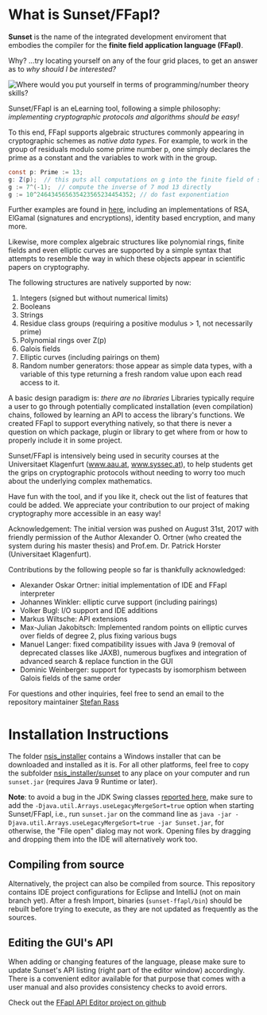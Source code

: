 # What is Sunset/FFapl?
**Sunset** is the name of the integrated development enviroment that embodies
the compiler for the **finite field application language (FFapl)**.

Why? ...try locating yourself on any of the four grid places, to get an answer as to *why should I be interested?*

![Where would you put yourself in terms of programming/number theory skills?](https://github.com/stefan-rass/sunset-ffapl/blob/master/why-sunset.png)

Sunset/FFapl is an eLearning tool, following a simple philosophy: *implementing
cryptographic protocols and algorithms should be easy!*

To this end, FFapl supports algebraic structures commonly appearing in cryptographic
schemes as *native data types*. For example, to work in the group of residuals
modulo some prime number p, one simply declares the prime as a constant and the
variables to work with in the group.
```Java
const p: Prime := 13;
g: Z(p);  // this puts all computations on g into the finite field of size (and characteristic) p
g := 7^(-1);  // compute the inverse of 7 mod 13 directly
g := 10^246434565635423565234454352; // do fast exponentiation
```

Further examples are found in [here](https://github.com/stefan-rass/sunset-ffapl/tree/master/examples), including an implementations of RSA, ElGamal (signatures and encryptions), identity based encryption, and many more.

Likewise, more complex algebraic structures like polynomial rings, finite fields
and even elliptic curves are supported by a simple syntax that attempts to resemble
the way in which these objects appear in scientific papers on cryptography.

The following structures are natively supported by now:
1. Integers (signed but without numerical limits)
1. Booleans
1. Strings
1. Residue class groups (requiring a positive modulus > 1, not necessarily prime)
1. Polynomial rings over Z(p)
1. Galois fields
1. Elliptic curves (including pairings on them)
1. Random number generators: those appear as simple data types, with a variable
of this type returning a fresh random value upon each read access to it.

A basic design paradigm is: *there are no libraries*
Libraries typically require a user to go through potentially complicated installation
(even compilation) chains, followed by learning an API to access the library's functions.
We created FFapl to support everything natively, so that there is never a question
on which package, plugin or library to get where from or how to properly include
it in some project.

Sunset/FFapl is intensively being used in security courses at the Universitaet Klagenfurt
(www.aau.at, www.syssec.at), to help students get the grips on cryptographic
protocols without needing to worry too much about the underlying complex mathematics.

Have fun with the tool, and if you like it, check out the list of features that
could be added. We appreciate your contribution to our project of making
cryptography more accessible in an easy way!

Acknowledgement:
The initial version was pushed on August 31st, 2017 with friendly permission of the Author Alexander O. Ortner (who created the system during his master thesis) and Prof.em. Dr. Patrick Horster (Universitaet Klagenfurt).

Contributions by the following people so far is thankfully acknowledged:
* Alexander Oskar Ortner: initial implementation of IDE and FFapl interpreter
* Johannes Winkler: elliptic curve support (including pairings)
* Volker Bugl: I/O support and IDE additions
* Markus Wiltsche: API extensions
* Max-Julian Jakobitsch: Implemented random points on elliptic curves over fields of degree 2, plus fixing various bugs 
* Manuel Langer: fixed compatibility issues with Java 9 (removal of deprecated classes like JAXB), numerous bugfixes and integration of advanced search & replace function in the GUI
* Dominic Weinberger: support for typecasts by isomorphism between Galois fields of the same order

For questions and other inquiries, feel free to send an email to the repository maintainer [Stefan Rass](mailto:stefan.rass@jku.at?subject=Sunset-FFapl/Cryptobrief)

# Installation Instructions
The folder [nsis_installer](https://github.com/stefan-rass/sunset-ffapl/tree/master/nsis_installer) contains a Windows installer that can be downloaded and installed as it is. For all other platforms, feel free to copy the subfolder [nsis_installer/sunset](https://github.com/stefan-rass/sunset-ffapl/tree/master/nsis_installer/sunset) to any place on your computer and run `sunset.jar` (requires Java 9 Runtime or later).

**Note**: to avoid a bug in the JDK Swing classes [reported here](https://stackoverflow.com/questions/13575224/comparison-method-violates-its-general-contract-timsort-and-gridlayout), make sure to add the `-Djava.util.Arrays.useLegacyMergeSort=true` option when starting Sunset/FFapl, i.e., run `sunset.jar` on the command line as `java -jar -Djava.util.Arrays.useLegacyMergeSort=true -jar Sunset.jar`, for otherwise, the "File open" dialog may not work. Opening files by dragging and dropping them into the IDE will alternatively work too.

## Compiling from source
Alternatively, the project can also be compiled from source. 
This repository contains IDE project configurations for Eclipse and IntelliJ 
(not on main branch yet). After a fresh Import, binaries (`sunset-ffapl/bin`) 
should be rebuilt before trying to execute, as they are not updated as frequently 
as the sources.

## Editing the GUI's API
When adding or changing features of the language, please make sure to update 
Sunset's API listing (right part of the editor window) accordingly. There is a 
convenient editor available for that purpose that comes 
with a user manual and also provides consistency checks to avoid errors.

Check out the [FFapl API Editor project on github](https://github.com/manlanger/FFaplAPIEditor)

